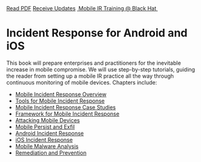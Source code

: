 <div class="cta-banner">
  <a class="cta-banner-pdf" href="https://info.nowsecure.com/IRforAndroidandiOS_PDFRequest.html">Read PDF<i class="fa fa-file-pdf-o"></i></a>
    <a class="cta-banner-update" href="https://info.nowsecure.com/IRforAndroidandiOS_Updates.html">Receive Updates<i class="fa fa-bell-o"></i></a>
  <a class="cta-banner-update" href="https://www.blackhat.com/us-16/training/mobile-incident-response-ir-for-android-and-ios.html">&nbsp;Mobile IR Training @ Black Hat&nbsp;<i class="fa fa-external-link"></i></a>
</div>

Incident Response for Android and iOS
=======

This book will prepare enterprises and practitioners for the inevitable increase in mobile compromise. We will use step-by-step tutorials, guiding the reader from setting up a mobile IR practice all the way through continuous monitoring of mobile devices. Chapters include:

* [Mobile Incident Response Overview](overview/README.md)
* [Tools for Mobile Incident Response](tools/README.md)
* [Mobile Incident Response Case Studies](case-studies/README.md)
* [Framework for Mobile Incident Response](mobile-incident-response-framework/README.md)
* [Attacking Mobile Devices](mobile-attacks/README.md)
* [Mobile Persist and Exfil](mobile-persist-exfil/README.md)
* [Android Incident Response](android-incident-response/README.md)
* [iOS Incident Response](ios-incident-response/README.md)
* [Mobile Malware Analysis](mobile-malware-analysis/README.md)
* [Remediation and Prevention](remediate-prevent-mobile-incidents/README.md)
